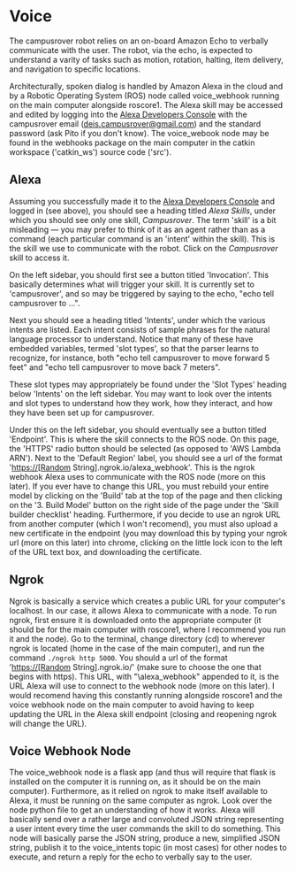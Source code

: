 # Voice

The campusrover robot relies on an on-board Amazon Echo to verbally communicate with the user. The robot, via the echo, is expected to understand a varity of tasks such as motion, rotation, halting, item delivery, and navigation to specific locations.

Architecturally, spoken dialog is handled by Amazon Alexa in the cloud and by a Robotic Operating System \(ROS\) node called voice\_webhook running on the main computer alongside roscore1. The Alexa skill may be accessed and edited by logging into the [Alexa Developers Console](https://developer.amazon.com/alexa/console/ask) with the campusrover email \(deis.campusrover@gmail.com\) and the standard password \(ask Pito if you don't know\). The voice\_webook node may be found in the webhooks package on the main computer in the catkin workspace \('catkin\_ws'\) source code \('src'\).

## Alexa

Assuming you successfully made it to the [Alexa Developers Console](https://developer.amazon.com/alexa/console/ask) and logged in \(see above\), you should see a heading titled _Alexa Skills_, under which you should see only one skill, _Campusrover_. The term 'skill' is a bit misleading — you may prefer to think of it as an agent rather than as a command \(each particular command is an 'intent' within the skill\). This is the skill we use to communicate with the robot. Click on the _Campusrover_ skill to access it.

On the left sidebar, you should first see a button titled 'Invocation'. This basically determines what will trigger your skill. It is currently set to 'campusrover', and so may be triggered by saying to the echo, "echo tell campusrover to ...".

Next you should see a heading titled 'Intents', under which the various intents are listed. Each intent consists of sample phrases for the natural language processor to understand. Notice that many of these have embedded variables, termed 'slot types', so that the parser learns to recognize, for instance, both "echo tell campusrover to move forward 5 feet" and "echo tell campusrover to move back 7 meters".

These slot types may appropriately be found under the 'Slot Types' heading below 'Intents' on the left sidebar. You may want to look over the intents and slot types to understand how they work, how they interact, and how they have been set up for campusrover.

Under this on the left sidebar, you should eventually see a button titled 'Endpoint'. This is where the skill connects to the ROS node. On this page, the 'HTTPS' radio button should be selected \(as opposed to 'AWS Lambda ARN'\). Next to the 'Default Region' label, you should see a url of the format '[https://\[Random](https://[Random) String\].ngrok.io/alexa\_webhook'. This is the ngrok webhook Alexa uses to communicate with the ROS node \(more on this later\). If you ever have to change this URL, you must rebuild your entire model by clicking on the 'Build' tab at the top of the page and then clicking on the '3. Build Model' button on the right side of the page under the 'Skill builder checklist' heading. Furthermore, if you decide to use an ngrok URL from another computer \(which I won't recomend\), you must also upload a new certificate in the endpoint \(you may download this by typing your ngrok url \(more on this later\) into chrome, clicking on the little lock icon to the left of the URL text box, and downloading the certificate.

## Ngrok

Ngrok is basically a service which creates a public URL for your computer's localhost. In our case, it allows Alexa to communicate with a node. To run ngrok, first ensure it is downloaded onto the appropriate computer \(it should be for the main computer with roscore1, where I recommend you run it and the node\). Go to the terminal, change directory \(cd\) to wherever ngrok is located \(home in the case of the main computer\), and run the command `./ngrok http 5000`. You should a url of the format '[https://\[Random](https://[Random) String\].ngrok.io/' \(make sure to choose the one that begins with https\). This URL, with "\alexa\_webhook" appended to it, is the URL Alexa will use to connect to the webhook node \(more on this later\). I would recomend having this constantly running alongside roscore1 and the voice webhook node on the main computer to avoid having to keep updating the URL in the Alexa skill endpoint \(closing and reopening ngrok will change the URL\).

## Voice Webhook Node

The voice\_webhook node is a flask app \(and thus will require that flask is installed on the computer it is running on, as it should be on the main computer\). Furthermore, as it relied on ngrok to make itself available to Alexa, it must be running on the same computer as ngrok. Look over the node python file to get an understanding of how it works. Alexa will basically send over a rather large and convoluted JSON string representing a user intent every time the user commands the skill to do something. This node will basically parse the JSON string, produce a new, simplified JSON string, publish it to the voice\_intents topic \(in most cases\) for other nodes to execute, and return a reply for the echo to verbally say to the user.


